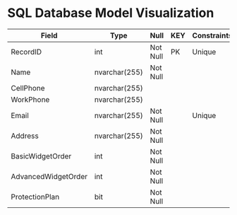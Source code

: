 # SQL Database Model Visualization

| Field | Type |  Null  |  KEY  | Constraints |
|  ---  | ---  |  ---   |  ---  |     ---     |
| RecordID | int | Not Null | PK |  Unique   |
| Name | nvarchar(255) |  Not Null  |   |   |       |
| CellPhone | nvarchar(255) |   |   |        |
| WorkPhone | nvarchar(255) |    |   |    |
| Email | nvarchar(255) |  Not Null  |    |  Unique  |
| Address | nvarchar(255) |  Not Null  |   |
| BasicWidgetOrder | int |  Not Null  |    |  |
| AdvancedWidgetOrder | int |  Not Null  |    | |
| ProtectionPlan | bit |  Not Null  |   |    |